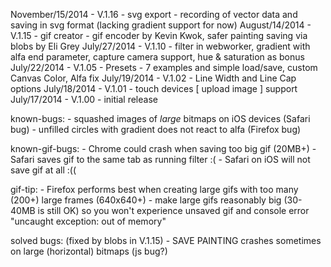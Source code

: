 November/15/2014 - V.1.16 - svg export - recording of vector data and saving in svg format (lacking gradient support for now)
  August/14/2014 - V.1.15 - gif creator - gif encoder by Kevin Kwok, safer painting saving via blobs by Eli Grey
    July/27/2014 - V.1.10 - filter in webworker, gradient with alfa end parameter, capture camera support, hue & saturation as bonus
    July/22/2014 - V.1.05 - Presets - 7 examples and simple load/save, custom Canvas Color, Alfa fix
    July/19/2014 - V.1.02 - Line Width and Line Cap options
    July/18/2014 - V.1.01 - touch devices [ upload image ] support
    July/17/2014 - V.1.00 - initial release

known-bugs:  - squashed images of _large_ bitmaps on iOS devices (Safari bug)
             - unfilled circles with gradient does not react to alfa (Firefox bug)

known-gif-bugs:
             - Chrome could crash when saving too big gif (20MB+)
             - Safari saves gif to the same tab as running filter :(
             - Safari on iOS will not save gif at all :((

gif-tip:
             - Firefox performs best when creating large gifs with too many (200+) large frames (640x640+)
             - make large gifs reasonably big (30-40MB is still OK) so you won't experience unsaved gif
               and console error "uncaught exception: out of memory"

solved bugs:
(fixed by blobs in V.1.15) - SAVE PAINTING crashes sometimes on large (horizontal) bitmaps (js bug?)